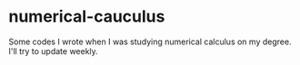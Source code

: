 # numerical-cauculus
Some codes I wrote when I was studying numerical calculus on my degree. I'll try to update weekly.
